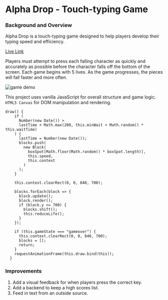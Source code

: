 # Alpha Drop - Touch-typing Game

### Background and Overview

Alpha Drop is a touch-typing game designed to help players develop their typing speed and efficiency.

[Live Link](https://sohbr.github.io/alphadrop/)

Players must attempt to press each falling character as quickly and accurately as possible before the character falls off the bottom of the screen. Each game begins with 5 lives. As the game progresses, the pieces will fall faster and more often.

![game demo](http://res.cloudinary.com/sohnbrian/image/upload/v1507309784/alpha_drop_demo_nun84u.gif)

This project uses vanilla JavaScript for overall structure and game logic. `HTML5 Canvas` for DOM manipulation and rendering.

```  
draw() {
    if (
      Number(new Date()) >
      lastTime + Math.max(200, this.minWait + Math.random() * this.waitTime)
    ) {
      lastTime = Number(new Date());
      blocks.push(
        new Block(
          boxSpot[Math.floor(Math.random() * boxSpot.length)],
          this.speed,
          this.context
        )
      );
    }

    this.context.clearRect(0, 0, 840, 700);

    blocks.forEach(block => {
      block.update();
      block.render();
      if (block.y >= 700) {
        blocks.shift();
        this.reduceLife();
      }
    });

    if (this.gameState === "gameover") {
      this.context.clearRect(0, 0, 840, 700);
      blocks = [];
      return;
    }
    requestAnimationFrame(this.draw.bind(this));
  }
```  

### Improvements

  1. Add a visual feedback for when players press the correct key.  
  2. Add a backend to keep a high scores list.
  3. Feed in text from an outside source. 
